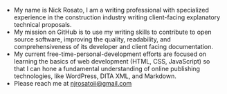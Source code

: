 - My name is Nick Rosato, I am a writing professional with specialized experience in the construction industry writing client-facing explanatory technical proposals. 
- My mission on GitHub is to use my writing skills to contribute to open source software, improving the quality, readability, and comprehensiveness of its developer and client facing documentation.
- My current free-time-personal-development efforts are focused on learning the basics of web development (HTML, CSS, JavaScript) so that I can hone a fundamental understanding of online publishing technologies, like WordPress, DITA XML, and Markdown.
- Please reach me at njrosatoii@gmail.com

<!---
nicholasjrosato/nicholasjrosato is a ✨ special ✨ repository because its `README.md` (this file) appears on your GitHub profile.
You can click the Preview link to take a look at your changes.
--->

